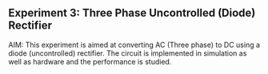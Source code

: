## Experiment 3: Three Phase Uncontrolled (Diode) Rectifier
AIM: This experiment is aimed at converting AC (Three phase) to DC using a diode (uncontrolled) rectifier. The circuit is implemented in simulation as well as hardware and the performance
is studied.
